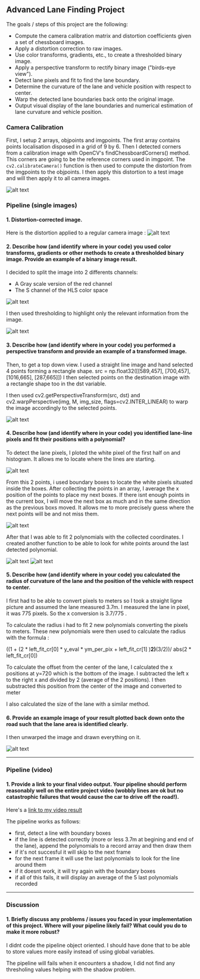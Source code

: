 ## Advanced Lane Finding Project


The goals / steps of this project are the following:

* Compute the camera calibration matrix and distortion coefficients given a set of chessboard images.
* Apply a distortion correction to raw images.
* Use color transforms, gradients, etc., to create a thresholded binary image.
* Apply a perspective transform to rectify binary image ("birds-eye view").
* Detect lane pixels and fit to find the lane boundary.
* Determine the curvature of the lane and vehicle position with respect to center.
* Warp the detected lane boundaries back onto the original image.
* Output visual display of the lane boundaries and numerical estimation of lane curvature and vehicle position.

[//]: # (Image References)

[image1]: ./output_images/calibration3.png "Finding Corners"
[image12]: ./output_images/cundist.png "Undistorted"
[image2]: ./output_images/channels.png "Selecting channels"
[image3]: ./output_images/hresholds.png "Thresholding"
[image4]: ./output_images/warped.png "Warp Example"
[image5]: ./output_images/hist.png "Histogram"
[image6]: ./output_images/boxes.png "Boundary Boxes"
[image7]: ./output_images/polyfit.png "Fit polynomials"
[image8]: ./output_images/fitaroundpoly.png "Fit around last poly"
[image9]: ./output_images/drawn.png "Final Output"
[video1]: ./output_project_video.mp4 "Video"

### Camera Calibration

First, I setup 2 arrays, objpoints and imgpoints. The first array contains points localisation disposed in a grid of 9 by 6.
Then I detected corners from a calibration image with OpenCV's findChessboardCorners() method. This corners are going to be the reference corners used in imgpoint.
The `cv2.calibrateCamera()` function is then used to compute the distortion from the imgpoints to the objpoints. I then apply this distortion to a test image and will then apply it to all camera images.

![alt text][image1]

### Pipeline (single images)

#### 1. Distortion-corrected image.

Here is the distortion applied to a regular camera image :
![alt text][image2]

#### 2. Describe how (and identify where in your code) you used color transforms, gradients or other methods to create a thresholded binary image.  Provide an example of a binary image result.

I decided to split the image into 2 differents channels:
- A Gray scale version of the red channel
- The S channel of the HLS color space

![alt text][image2]

I then used thresholding to highlight only the relevant information from the image.

![alt text][image3]

#### 3. Describe how (and identify where in your code) you performed a perspective transform and provide an example of a transformed image.

Then, to get a top down view. I used a straight line image and hand selected 4 points forming a rectangle shape.
src = np.float32([[589,457], [700,457], [1016,665], [287,665]])
I then selected points on the destination image with a rectangle shape too in the dst variable.

I then used cv2.getPerspectiveTransform(src, dst) and cv2.warpPerspective(img, M, img_size, flags=cv2.INTER_LINEAR) to warp the image accordingly to the selected points.

![alt text][image4]

#### 4. Describe how (and identify where in your code) you identified lane-line pixels and fit their positions with a polynomial?

To detect the lane pixels, I ploted the white pixel of the first half on and histogram. It allows me to locate where the lines are starting.

![alt text][image5]

From this 2 points, i used boundary boxes to locate the white pixels situated inside the boxes. After collecting the points in an array, I average the x position of the points to place my next boxes.
If there isnt enough points in the current box, I will move the next box as much and in the same direction as the previous boxs moved. It allows me to more precisely guess where the next points will be and not miss them.

![alt text][image6]

After that I was able to fit 2 polynomials with the collected coordinates. I created another function to be able to look for white points around the last detected polynomial.

![alt text][image7]
![alt text][image8]

#### 5. Describe how (and identify where in your code) you calculated the radius of curvature of the lane and the position of the vehicle with respect to center.

I first had to be able to convert pixels to meters so I took a straight ligne picture and assumed the lane measured 3.7m. I measured the lane in pixel, it was 775 pixels. So the x conversion is 3.7/775 .
 
To calculate the radius i had to fit 2 new polynomials converting the pixels to meters. These new polynomials were then used to calculate the radius with the formula :

((1 + (2 * left_fit_cr[0] * y_eval * ym_per_pix + left_fit_cr[1] )**2)**(3/2))/ abs(2 * left_fit_cr[0])

To calculate the offset from the center of the lane, I calculated the x positions at y=720 which is the bottom of the image. I subtracted the left x to the right x and divided by 2 (average of the 2 positions). I then substracted this position from the center of the image and converted to meter

I also calculated the size of the lane with a similar method.

#### 6. Provide an example image of your result plotted back down onto the road such that the lane area is identified clearly.

I then unwarped the image and drawn everything on it.

![alt text][image9]

---

### Pipeline (video)

#### 1. Provide a link to your final video output.  Your pipeline should perform reasonably well on the entire project video (wobbly lines are ok but no catastrophic failures that would cause the car to drive off the road!).

Here's a [link to my video result](./project_video.mp4)

The pipeline works as follows:

- first, detect a line with boundary boxes
- if the line is detected correctly (more or less 3.7m at begining and end of the lane), append the polynomials to a record array and then draw them
- if it's not succesful it will skip to the next frame
- for the next frame it will use the last polynomials to look for the line around them
- if it doesnt work, it will try again with the boundary boxes
- if all of this fails, it will display an average of the 5 last polynomials recorded

---

### Discussion

#### 1. Briefly discuss any problems / issues you faced in your implementation of this project.  Where will your pipeline likely fail?  What could you do to make it more robust?

I didnt code the pipeline object oriented. I should have done that to be able to store values more easily instead of using global variables.

The pipeline will fails when it encounters a shadow, I did not find any thresholing values helping with the shadow problem.
